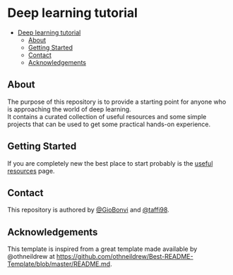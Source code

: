 # Deep learning tutorial

- [Deep learning tutorial](#deep-learning-tutorial)
  - [About](#about)
  - [Getting Started](#getting-started)
  - [Contact](#contact)
  - [Acknowledgements](#acknowledgements)

## About

The purpose of this repository is to provide a starting point for anyone who is approaching the world of deep learning.  
It contains a curated collection of useful resources and some simple projects that can be used to get some practical hands-on experience.

## Getting Started

If you are completely new the best place to start probably is the [useful resources](useful-resources/index.md) page.

## Contact 

This repository is authored by [@GioBonvi](https://github.com/GioBonvi) and [@taffi98](https://github.com/taffi98).


## Acknowledgements

This template is inspired from a great template made available by @othneildrew at https://github.com/othneildrew/Best-README-Template/blob/master/README.md. 
